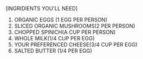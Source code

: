 [INGRIDIENTS YOU'LL NEED]

1. ORGANIC EGGS (1 EGG PER PERSON)
2. SLICED ORGANIC MUSHROOMS(2 PER PERSON)
3. CHOPPED SPINICH(A CUP PER PERSON)
4. WHOLE MILK(1/4 CUP PER EGG)
5. YOUR PREFERENCED CHEESE(3/4 CUP PER EGG)
6. SALTED BUTTER (1/4 PER EGG)